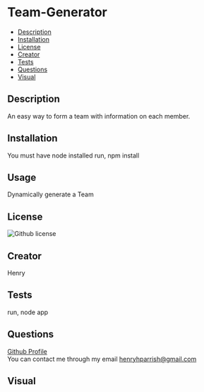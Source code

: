 # Team-Generator

- [Description](#Description)
- [Installation](#Installation)
- [License](#License)
- [Creator](#Creator)
- [Tests](#Tests)
- [Questions](#Questions)
- [Visual](#Visual)



## Description
An easy way to form a team with information on each member.
## Installation
You must have node installed
run, npm install
## Usage
Dynamically generate a Team
## License
![Github license](https://img.shields.io/badge/license-None-blue.svg)
## Creator
Henry
## Tests
run, node app
## Questions
[Github Profile](https://github.com/HenryP23)  
You can contact me through my email henryhparrish@gmail.com
## Visual


